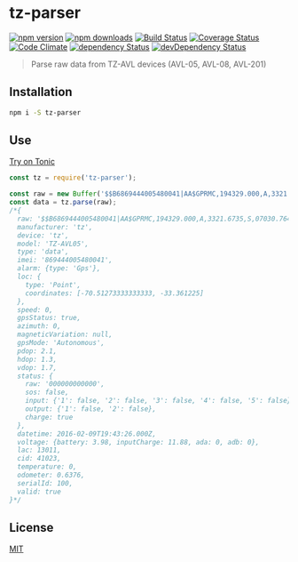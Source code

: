 # tz-parser

[![npm version](https://img.shields.io/npm/v/tz-parser.svg?style=flat-square)](https://www.npmjs.com/package/tz-parser)
[![npm downloads](https://img.shields.io/npm/dm/tz-parser.svg?style=flat-square)](https://www.npmjs.com/package/tz-parser)
[![Build Status](https://img.shields.io/travis/lgaticaq/tz-parser.svg?style=flat-square)](https://travis-ci.org/lgaticaq/tz-parser)
[![Coverage Status](https://img.shields.io/coveralls/lgaticaq/tz-parser/master.svg?style=flat-square)](https://coveralls.io/github/lgaticaq/tz-parser?branch=master)
[![Code Climate](https://img.shields.io/codeclimate/github/lgaticaq/tz-parser.svg?style=flat-square)](https://codeclimate.com/github/lgaticaq/tz-parser)
[![dependency Status](https://img.shields.io/david/lgaticaq/tz-parser.svg?style=flat-square)](https://david-dm.org/lgaticaq/tz-parser#info=dependencies)
[![devDependency Status](https://img.shields.io/david/dev/lgaticaq/tz-parser.svg?style=flat-square)](https://david-dm.org/lgaticaq/tz-parser#info=devDependencies)

> Parse raw data from TZ-AVL devices (AVL-05, AVL-08, AVL-201)

## Installation

```bash
npm i -S tz-parser
```

## Use

[Try on Tonic](https://tonicdev.com/npm/tz-parser)
```js
const tz = require('tz-parser');

const raw = new Buffer('$$B6869444005480041|AA$GPRMC,194329.000,A,3321.6735,S,07030.7640,W,0.00,0.00,090216,,,A*6C|02.1|01.3|01.7|000000000000|20160209194326|13981188|00000000|32D3A03F|0000|0.6376|0100|995F\r\n');
const data = tz.parse(raw);
/*{
  raw: '$$B6869444005480041|AA$GPRMC,194329.000,A,3321.6735,S,07030.7640,W,0.00,0.00,090216,,,A*6C|02.1|01.3|01.7|000000000000|20160209194326|13981188|00000000|32D3A03F|0000|0.6376|0100|995F\r\n',
  manufacturer: 'tz',
  device: 'tz',
  model: 'TZ-AVL05',
  type: 'data',
  imei: '869444005480041',
  alarm: {type: 'Gps'},
  loc: {
    type: 'Point',
    coordinates: [-70.51273333333333, -33.361225]
  },
  speed: 0,
  gpsStatus: true,
  azimuth: 0,
  magneticVariation: null,
  gpsMode: 'Autonomous',
  pdop: 2.1,
  hdop: 1.3,
  vdop: 1.7,
  status: {
    raw: '000000000000',
    sos: false,
    input: {'1': false, '2': false, '3': false, '4': false, '5': false},
    output: {'1': false, '2': false},
    charge: true
  },
  datetime: 2016-02-09T19:43:26.000Z,
  voltage: {battery: 3.98, inputCharge: 11.88, ada: 0, adb: 0},
  lac: 13011,
  cid: 41023,
  temperature: 0,
  odometer: 0.6376,
  serialId: 100,
  valid: true
}*/
```

## License

[MIT](https://tldrlegal.com/license/mit-license)
